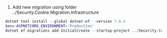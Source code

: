 1. Add new migration using folder ../Security.Cookie.Migration.Infrastructure

```powershell
dotnet tool install --global dotnet-ef --version 7.0.4
$env:ASPNETCORE_ENVIRONMENT='Production'
dotnet ef migrations add InitialCreate --startup-project ../Security.Cookie.Migration.Function --context UserDbMigrationContext --output-dir Migrations/Users --verbose
```
